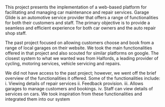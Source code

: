 This project presents the implementation of a web-based platform for facilitating and managing car maintenance and repair services. 
Garage Glide is an automotive service provider that offers a range of functionalities for both their customers and staff. 
The primary objective is to provide a seamless and efficient experience for both car owners and the auto repair shop staff. 

The past project focused on allowing customers choose and book from a range of local garages on their website. 
We took the main functionalities offered in that project and also scouted for similar platforms on google. 
The closest system to what we wanted was from Halfords, a leading provider of cycling, motoring services, 
vehicle servicing and repairs. 

We did not have access to the past project; however, we went off the brief overview of the functionalities it offered. 
Some of the functionalities include: 
i.	Viewing details of repair services
ii.	Feedback provision.
iii.	Allows garages to manage customers and bookings. 
iv.	Staff can view details of services on cars.
We took inspiration from these functionalities and integrated them into our system

